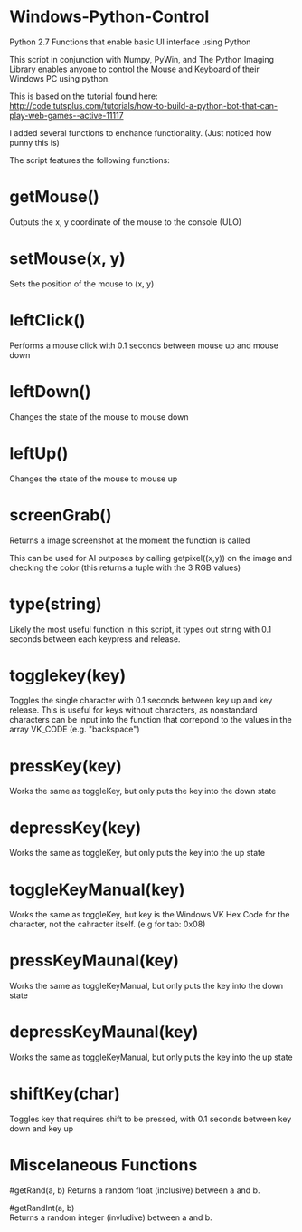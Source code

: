 # Windows-Python-Control
Python 2.7 Functions that enable basic UI interface using Python

This script in conjunction with Numpy, PyWin, and The Python Imaging Library enables anyone to control the Mouse and Keyboard of their Windows PC using python.  

This is based on the tutorial found here: http://code.tutsplus.com/tutorials/how-to-build-a-python-bot-that-can-play-web-games--active-11117  

I added several functions to enchance functionality. (Just noticed how punny this is)

The script features the following functions:

# getMouse()  
Outputs the x, y coordinate of the mouse to the console (ULO)  

# setMouse(x, y)  
Sets the position of the mouse to (x, y)  

# leftClick()
Performs a mouse click with 0.1 seconds between mouse up and mouse down  

# leftDown()
Changes the state of the mouse to mouse down  

# leftUp()
Changes the state of the mouse to mouse up  

# screenGrab()
Returns a image screenshot at the moment the function is called  
  
This can be used for AI putposes by calling getpixel((x,y)) on the image and checking the color (this returns a tuple with the 3 RGB values)  

# type(string)
Likely the most useful function in this script, it types out string with 0.1 seconds between each keypress and release.  

# togglekey(key)
Toggles the single character with 0.1 seconds between key up and key release. This is useful for keys without characters, as nonstandard characters can be input into the function that correpond to the values in the array VK_CODE (e.g. "backspace")  

# pressKey(key)
Works the same as toggleKey, but only puts the key into the down state  

# depressKey(key)
Works the same as toggleKey, but only puts the key into the up state  

# toggleKeyManual(key)
Works the same as toggleKey, but key is the Windows VK Hex Code for the character, not the cahracter itself. (e.g for tab: 0x08)  

# pressKeyMaunal(key)
Works the same as toggleKeyManual, but only puts the key into the down state  

# depressKeyMaunal(key)
Works the same as toggleKeyManual, but only puts the key into the up state  

# shiftKey(char)
Toggles key that requires shift to be pressed, with 0.1 seconds between key down and key up  

# Miscelaneous Functions  

#getRand(a, b)
Returns a random float (inclusive) between a and b.  

#getRandInt(a, b)  
Returns a random integer (invludive) between a and b.  

